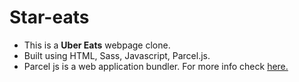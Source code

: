 # Star-eats
- This is a **Uber Eats** webpage clone.
- Built using HTML, Sass, Javascript, Parcel.js.
- Parcel js is a web application bundler. For more info check [here.](https://parceljs.org/getting_started.html)
